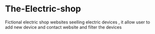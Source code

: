 # The-Electric-shop
Fictional electric shop websites seelling electric devices , it allow user to add new device and contact website and filter the devices 

